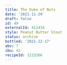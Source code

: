 ```yaml
---
title: The Duke of Nuts
date: '2021-11-29'
draft: false
id: 49
externalId: 412434
style: Peanut Butter Stout
status: archive
bottled: '2021-12-17'
abv: 7
ibu: 42
recipeId: 1223266
---
```


